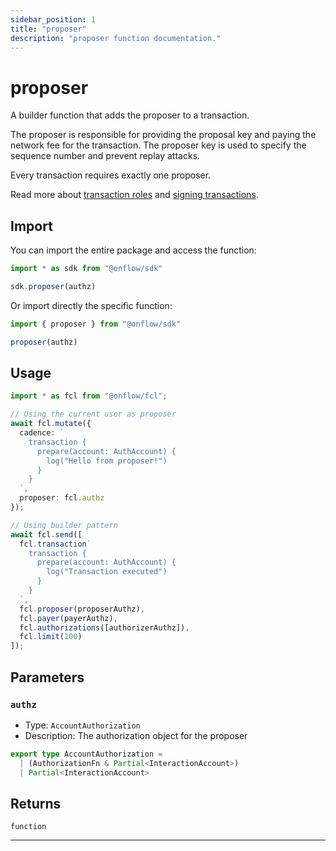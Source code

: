 ```yaml
---
sidebar_position: 1
title: "proposer"
description: "proposer function documentation."
---
```


<!-- THIS DOCUMENT IS AUTO-GENERATED FROM [onflow/sdk/src/build/build-proposer.ts](https://github.com/onflow/fcl-js/tree/master/packages/sdk/src/build/build-proposer.ts). DO NOT EDIT MANUALLY -->

# proposer

A builder function that adds the proposer to a transaction.

The proposer is responsible for providing the proposal key and paying the network fee for the transaction.
The proposer key is used to specify the sequence number and prevent replay attacks.

Every transaction requires exactly one proposer.

Read more about [transaction roles](https://docs.onflow.org/concepts/transaction-signing/#proposer) and [signing transactions](https://docs.onflow.org/concepts/accounts-and-keys/).

## Import

You can import the entire package and access the function:

```typescript
import * as sdk from "@onflow/sdk"

sdk.proposer(authz)
```

Or import directly the specific function:

```typescript
import { proposer } from "@onflow/sdk"

proposer(authz)
```

## Usage

```typescript
import * as fcl from "@onflow/fcl";

// Using the current user as proposer
await fcl.mutate({
  cadence: `
    transaction {
      prepare(account: AuthAccount) {
        log("Hello from proposer!")
      }
    }
  `,
  proposer: fcl.authz
});

// Using builder pattern
await fcl.send([
  fcl.transaction`
    transaction {
      prepare(account: AuthAccount) {
        log("Transaction executed")
      }
    }
  `,
  fcl.proposer(proposerAuthz),
  fcl.payer(payerAuthz),
  fcl.authorizations([authorizerAuthz]),
  fcl.limit(100)
]);
```

## Parameters

### `authz` 

- Type: `AccountAuthorization`
- Description: The authorization object for the proposer

```typescript
export type AccountAuthorization =
  | (AuthorizationFn & Partial<InteractionAccount>)
  | Partial<InteractionAccount>
```


## Returns

`function`


---